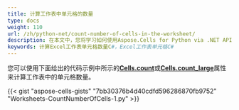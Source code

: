 ```yaml
---
title: 计算工作表中单元格的数量
type: docs
weight: 110
url: /zh/python-net/count-number-of-cells-in-the-worksheet/
description: 在本文中，您将学习如何使用Aspose.Cells for Python via .NET API来以编程方式计算Excel工作表中的单元格数量。
keywords: 计算Excel工作表单元格数量C#，Excel工作表单元格C#
---
```


您可以使用下面给出的代码示例中所示的[**Cells.count**](https://reference.aspose.com/cells/python-net/aspose.cells/cells/count/)或[**Cells.count_large**](https://reference.aspose.com/cells/python-net/aspose.cells/cells/count_large/)属性来计算工作表中的单元格数量。

{{< gist "aspose-cells-gists" "7bb30376b4d40cdfd596286870fb9752" "Worksheets-CountNumberOfCells-1.py" >}}
